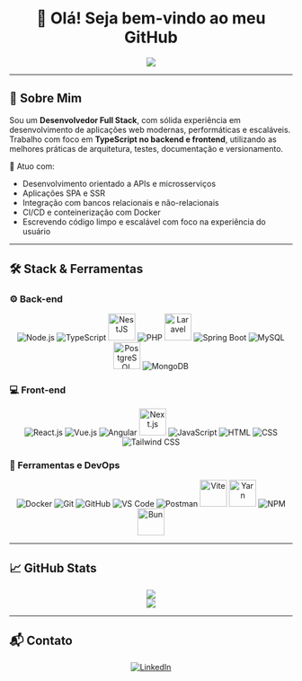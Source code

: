 <h1 align="center">👋 Olá! Seja bem-vindo ao meu GitHub</h1>

<p align="center">
  <img src="https://readme-typing-svg.herokuapp.com?font=Fira+Code&size=22&pause=1000&center=true&vCenter=true&width=435&lines=Desenvolvedor+Full+Stack" />
</p>

---

## 🚀 Sobre Mim

Sou um **Desenvolvedor Full Stack**, com sólida experiência em desenvolvimento de aplicações web modernas, performáticas e escaláveis. Trabalho com foco em **TypeScript no backend e frontend**, utilizando as melhores práticas de arquitetura, testes, documentação e versionamento.

💼 Atuo com:

* Desenvolvimento orientado a APIs e microsserviços
* Aplicações SPA e SSR
* Integração com bancos relacionais e não-relacionais
* CI/CD e conteinerização com Docker
* Escrevendo código limpo e escalável com foco na experiência do usuário

---

## 🛠️ Stack & Ferramentas

### ⚙️ Back-end

<div align="center">
  <img src="https://img.icons8.com/color/48/nodejs.png" alt="Node.js" />
  <img src="https://img.icons8.com/color/48/typescript.png" alt="TypeScript" />
  <img src="https://nestjs.com/img/logo-small.svg" alt="NestJS" width="48" height="48" />
  <img src="https://img.icons8.com/color/48/php.png" alt="PHP" />
  <img src="https://simpleicons.org/icons/laravel.svg" alt="Laravel" width="48" height="48" />
  <img src="https://img.icons8.com/color/48/spring-logo.png" alt="Spring Boot" />
  <img src="https://img.icons8.com/color/48/mysql-logo.png" alt="MySQL" />
  <img src="https://cdn.jsdelivr.net/gh/devicons/devicon/icons/postgresql/postgresql-original.svg" alt="PostgreSQL" width="48" height="48" />
  <img src="https://img.icons8.com/color/48/mongodb.png" alt="MongoDB" />
</div>

### 💻 Front-end

<div align="center">
  <img src="https://img.icons8.com/color/48/react-native.png" alt="React.js" />
  <img src="https://img.icons8.com/color/48/vue-js.png" alt="Vue.js" />
  <img src="https://img.icons8.com/color/48/angularjs.png" alt="Angular" />
  <img src="https://upload.wikimedia.org/wikipedia/commons/8/8e/Nextjs-logo.svg" alt="Next.js" width="48" height="48" />
  <img src="https://img.icons8.com/color/48/javascript.png" alt="JavaScript" />
  <img src="https://img.icons8.com/color/48/html-5.png" alt="HTML" />
  <img src="https://img.icons8.com/color/48/css3.png" alt="CSS" />
  <img src="https://img.icons8.com/color/48/tailwind_css.png" alt="Tailwind CSS" />
</div>

### 🧰 Ferramentas e DevOps

<div align="center">
  <img src="https://img.icons8.com/color/48/docker.png" alt="Docker" />
  <img src="https://img.icons8.com/color/48/git.png" alt="Git" />
  <img src="https://img.icons8.com/color/48/github.png" alt="GitHub" />
  <img src="https://img.icons8.com/color/48/visual-studio-code-2019.png" alt="VS Code" />
  <img src="https://img.icons8.com/color/48/postman.png" alt="Postman" />
  <img src="https://vitejs.dev/logo-with-shadow.png" alt="Vite" width="48" height="48" />
  <img src="https://seeklogo.com/images/Y/yarn-logo-F5E7A65FA2-seeklogo.com.png" alt="Yarn" width="48" height="48" />
  <img src="https://img.icons8.com/color/48/npm.png" alt="NPM" />
  <img src="https://bun.sh/logo.svg" alt="Bun" width="48" height="48" />
</div>


---

## 📈 GitHub Stats

<p align="center">
  <img src="https://github-readme-stats.vercel.app/api?username=robson-devbr&theme=react&show_icons=true&hide_title=true" />
  <br />
  <img src="https://github-readme-stats.vercel.app/api/top-langs/?username=robson-devbr&layout=compact&theme=react&langs_count=8" />
</p>

---

## 📬 Contato

<div align="center">
  <a href="https://www.linkedin.com/in/robson-p-martins-dev" target="_blank">
    <img src="https://img.icons8.com/color/48/linkedin.png" alt="LinkedIn" />
  </a>
</div>
